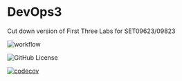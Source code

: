 # DevOps3

Cut down version of First Three Labs for SET09623/09823  

![workflow](https://github.com/Kevin-Sim/DevOps3/actions/workflows/main.yml/badge.svg)

![GitHub License](https://img.shields.io/github/license/Kevin-Sim/DevOps3)

[![codecov](https://codecov.io/github/Kevin-Sim/DevOps3/graph/badge.svg?token=D8EMNYEI31)](https://codecov.io/github/Kevin-Sim/DevOps3)

